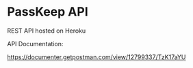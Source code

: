 # PassKeep API

REST API hosted on Heroku

API Documentation:

https://documenter.getpostman.com/view/12799337/TzK17aYU
